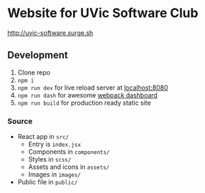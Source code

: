 Website for UVic Software Club
=======

http://uvic-software.surge.sh

## Development

1. Clone repo
2. `npm i`
3. `npm run dev` for live reload server at [localhost:8080](http://localhost:8080)
4. `npm run dash` for awesome [webpack dashboard](https://github.com/FormidableLabs/webpack-dashboard)
4. `npm run build` for production ready static site

### Source

- React app in `src/`
    + Entry is `index.jsx`
    + Components in `components/`
    + Styles in `scss/`
    + Assets and icons in `assets/`
    + Images in `images/`
- Public file in `public/`
